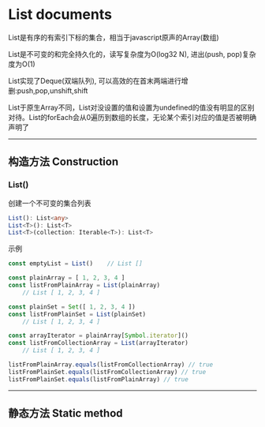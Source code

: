 # List documents #

List是有序的有索引下标的集合，相当于javascript原声的Array(数组) 

List是不可变的和完全持久化的，读写复杂度为O(log32 N), 进出(push, pop)复杂度为O(1)

List实现了Deque(双端队列), 可以高效的在首末两端进行增删:push,pop,unshift,shift

List于原生Array不同，List对没设置的值和设置为undefined的值没有明显的区别对待。List的forEach会从0遍历到数组的长度，无论某个索引对应的值是否被明确声明了
***
## 构造方法 Construction ##
### List() ###

创建一个不可变的集合列表
```typescript
List(): List<any>
List<T>(): List<T>
List<T>(collection: Iterable<T>): List<T>
```

示例
```javascript
const emptyList = List()    // List []

const plainArray = [ 1, 2, 3, 4 ]
const listFromPlainArray = List(plainArray)
    // List [ 1, 2, 3, 4 ]

const plainSet = Set([ 1, 2, 3, 4 ])
const listFromPlainSet = List(plainSet)
    // List [ 1, 2, 3, 4 ]

const arrayIterator = plainArray[Symbol.iterator]()
const listFromCollectionArray = List(arrayIterator)
    // List [ 1, 2, 3, 4 ]

listFromPlainArray.equals(listFromCollectionArray) // true
listFromPlainSet.equals(listFromCollectionArray) // true
listFromPlainSet.equals(listFromPlainArray) // true
```

***
  ## 静态方法 Static method ##
